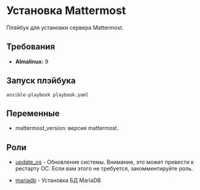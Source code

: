 Установка Mattermost
====================

Плэйбук для установки сервера Mattermost.

Требования
------------

- **Almalinux:** 9

Запуск плэйбука
----------------

    ansible-playbook playbook.yaml

Переменные
----------

- mattermost_version: версия mattermost.

Роли
----

- [update_os](./roles/update_os/) - Обновление системы. Внимание, это может превести к рестарту ОС. Если вам этого не требуется, закомментируйте роль.

- [mariadb](./roles/mariadb/) - Установка БД MariaDB
